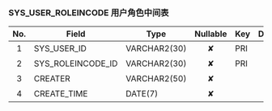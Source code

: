 ### SYS_USER_ROLEINCODE   用户角色中间表 
| No.  | Field  | Type  | Nullable  | Key | Default | Remarks |
| :------------: | ------------ | ------------ | :------------: | ------------ | ------------ | ------------ |
| 1 | SYS_USER_ID |  VARCHAR2(30) | ✘  | PRI  |   | 用户id  |
| 2 | SYS_ROLEINCODE_ID |  VARCHAR2(30) | ✘  | PRI  |   | 角色id  |
| 3 | CREATER |  VARCHAR2(50) | ✘  |   |   | 创建人  |
| 4 | CREATE_TIME |  DATE(7) | ✘  |   |   | 创建时间  |



